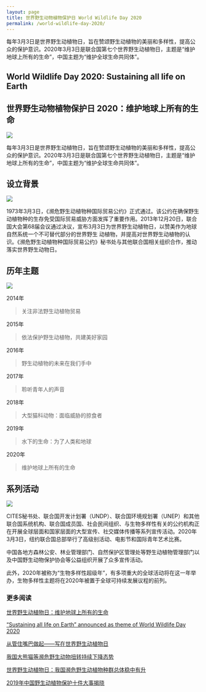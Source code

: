 ```yaml
---
layout: page
title: 世界野生动物植物保护日 World Wildlife Day 2020
permalink: /world-wildlife-day-2020/
---
```

每年3月3日是世界野生动植物日，旨在赞颂野生动植物的美丽和多样性，提高公众的保护意识。2020年3月3日是联合国第七个世界野生动植物日，主题是“维护地球上所有的生命”，中国主题为“维护全球生命共同体”。

## World Wildlife Day 2020: Sustaining all life on Earth
## 世界野生动物植物保护日 2020：维护地球上所有的生命 


![](https://mmbiz.qpic.cn/mmbiz_jpg/ia4LgNFZ4nN5zyZRRQAwwqNtv86CslXaSTnao0GdBqQqibZHYYUNDavmpgtCy2lJjoGiclE2mH7Eu7vBvx7WDTgZw/640?wx_fmt=jpeg&tp=webp&wxfrom=5&wx_lazy=1&wx_co=1)

每年3月3日是世界野生动植物日，旨在赞颂野生动植物的美丽和多样性，提高公众的保护意识。2020年3月3日是联合国第七个世界野生动植物日，主题是“维护地球上所有的生命”，中国主题为“维护全球生命共同体”。

## 设立背景

![](https://mmbiz.qpic.cn/mmbiz_jpg/ia4LgNFZ4nN5zyZRRQAwwqNtv86CslXaSWJmC605dXhO5yebaYqnXkLvMlIKPHibZYQksFHxwBS9cjo9AzS4R6og/640?wx_fmt=jpeg&tp=webp&wxfrom=5&wx_lazy=1&wx_co=1)

1973年3月3日，《濒危野生动植物种国际贸易公约》正式通过。该公约在确保野生动植物种的生存免受国际贸易威胁方面发挥了重要作用。2013年12月20日，联合国大会第68届会议通过决议，宣布3月3日为世界野生动植物日，以赞美作为地球自然系统一个不可替代部分的世界野生 动植物，并提高对世界野生动植物的认识。《濒危野生动植物种国际贸易公约》秘书处与其他联合国相关组织合作，推动落实世界野生动物日。

## 历年主题

![](https://mmbiz.qpic.cn/mmbiz_jpg/ia4LgNFZ4nN5zyZRRQAwwqNtv86CslXaSJGhFdgwb0vUOPMpYtb9F394lIAbWXs8o33Od861O5NbAKVmzzqUTnA/640?wx_fmt=jpeg&tp=webp&wxfrom=5&wx_lazy=1&wx_co=1)

2014年
>关注非法野生动植物贸易

2015年
>依法保护野生动植物，共建美好家园

2016年
>野生动植物的未来在我们手中

2017年
>聆听青年人的声音

2018年
>大型猫科动物：面临威胁的掠食者

2019年
>水下的生命：为了人类和地球

2020年
>维护地球上所有的生命

## 系列活动

![](https://mmbiz.qpic.cn/mmbiz_jpg/ia4LgNFZ4nN5zyZRRQAwwqNtv86CslXaSapCyZyEDztABdQAHLNHhxYLQmDJLTy2XEWoRdBq0TET5fyBN2VEicLQ/640?wx_fmt=jpeg&tp=webp&wxfrom=5&wx_lazy=1&wx_co=1)

CITES秘书处、联合国开发计划署（UNDP）、联合国环境规划署（UNEP）和其他联合国系统机构、联合国成员国、社会民间组织、与生物多样性有关的公约机构正在开展全球层面和国家层面的大型宣传、社交媒体传播等系列宣传活动。2020年3月3日，纽约联合国总部举行了高级别活动、电影节和国际青年艺术比赛。

中国各地方森林公安、林业管理部门、自然保护区管理处等野生动植物管理部门以及中国野生动物保护协会等公益组织开展了众多宣传活动。

此外，2020年被称为“生物多样性超级年”，有多项重大的全球活动将在这一年举办，生物多样性主题将在2020年被置于全球可持续发展议程的前列。

### 更多阅读
[世界野生动植物日：维护地球上所有的生命](https://news.un.org/zh/story/2020/03/1051901)

[“Sustaining all life on Earth” announced as theme of World Wildlife Day 2020](/https://www.cites.org/eng/news/sustaining_all_life_on_Earth_announced_as_theme_of_World_Wildlife_Day_2020_19112019)

[从管住嘴巴做起——写在世界野生动植物日](http://m.xinhuanet.com/2020-03/03/c_1125656696.htm)

[我国大熊猫等濒危野生动物扭转持续下降态势](http://www.xinhuanet.com/politics/2020-03/03/c_1125656327.htm)

[世界野生动植物日：我国濒危野生动植物种群总体稳中有升](http://www.kepu.gov.cn/www/article/dtxw/577cdf0a78f14c94a632229bff407acd)

[2019年中国野生动植物保护十件大事揭晓](https://cn.chinadaily.com.cn/a/202003/03/WS5e5e28b5a3107bb6b57a3f25.html)
